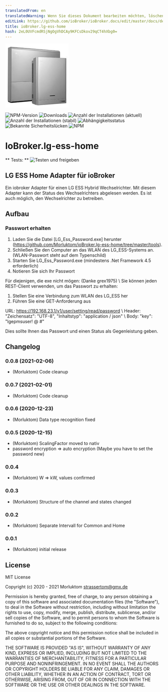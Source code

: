 ```yaml
---
translatedFrom: en
translatedWarning: Wenn Sie dieses Dokument bearbeiten möchten, löschen Sie bitte das Feld "translationsFrom". Andernfalls wird dieses Dokument automatisch erneut übersetzt
editLink: https://github.com/ioBroker/ioBroker.docs/edit/master/docs/de/adapterref/iobroker.lg-ess-home/README.md
title: ioBroker.lg-ess-home
hash: 2eL0UVFcmdRSjNgOgVhDCAy9KFCsDkov29qCT4hXbg0=
---
```

![Logo](../../../en/adapterref/iobroker.lg-ess-home/admin/lg-ess-home.png)

![NPM-Version](http://img.shields.io/npm/v/iobroker.lg-ess-home.svg)
![Downloads](https://img.shields.io/npm/dm/iobroker.lg-ess-home.svg)
![Anzahl der Installationen (aktuell)](http://iobroker.live/badges/lg-ess-home-installed.svg)
![Anzahl der Installationen (stabil)](http://iobroker.live/badges/lg-ess-home-stable.svg)
![Abhängigkeitsstatus](https://img.shields.io/david/Morluktom/iobroker.lg-ess-home.svg)
![Bekannte Sicherheitslücken](https://snyk.io/test/github/Morluktom/ioBroker.lg-ess-home/badge.svg)
![NPM](https://nodei.co/npm/iobroker.lg-ess-home.png?downloads=true)

# IoBroker.lg-ess-home
** Tests: ** ![Testen und freigeben](https://github.com/Morluktom/ioBroker.lg-ess-home/workflows/Test%20and%20Release/badge.svg)

## LG ESS Home Adapter für ioBroker
Ein iobroker Adapter für einen LG ESS Hybrid Wechselrichter. Mit diesem Adapter kann der Status des Wechselrichters abgelesen werden. Es ist auch möglich, den Wechselrichter zu betreiben.

## Aufbau
### Passwort erhalten
1. Laden Sie die Datei [LG_Ess_Password.exe] herunter (https://github.com/Morluktom/ioBroker.lg-ess-home/tree/master/tools).
1. Schließen Sie den Computer an das WLAN des LG_ESS-Systems an. (WLAN-Passwort steht auf dem Typenschild)
1. Starten Sie LG_Ess_Password.exe (mindestens .Net Framework 4.5 erforderlich)
1. Notieren Sie sich Ihr Passwort

Für diejenigen, die exe nicht mögen: (Danke grex1975) \ Sie können jeden REST-Client verwenden, um das Passwort zu erhalten:

1. Stellen Sie eine Verbindung zum WLAN des LG_ESS her
1. Führen Sie eine GET-Anforderung aus

URL: https://192.168.23.1/v1/user/setting/read/password \ Header: "Zeichensatz": "UTF-8", "Inhaltstyp": "application / json" \ Body: "key": "lgepmsuser! @ #"

Dies sollte Ihnen das Passwort und einen Status als Gegenleistung geben.

## Changelog

### 0.0.8 (2021-02-06)
* (Morluktom) Code cleanup

### 0.0.7 (2021-02-01)
* (Morluktom) Code cleanup

### 0.0.6 (2020-12-23)
* (Morluktom) Data type recognition fixed

### 0.0.5 (2020-12-15)
* (Morluktom) ScalingFactor moved to nativ
* password encryption => auto encryption (Maybe you have to set the password new)

### 0.0.4
* (Morluktom) W => kW, values confirmed

### 0.0.3
* (Morluktom) Structure of the channel and states changed

### 0.0.2
* (Morluktom) Separate Intervall for Common and Home

### 0.0.1
* (Morluktom) initial release

## License
MIT License

Copyright (c) 2020 - 2021 Morluktom <strassertom@gmx.de>

Permission is hereby granted, free of charge, to any person obtaining a copy
of this software and associated documentation files (the "Software"), to deal
in the Software without restriction, including without limitation the rights
to use, copy, modify, merge, publish, distribute, sublicense, and/or sell
copies of the Software, and to permit persons to whom the Software is
furnished to do so, subject to the following conditions:

The above copyright notice and this permission notice shall be included in all
copies or substantial portions of the Software.

THE SOFTWARE IS PROVIDED "AS IS", WITHOUT WARRANTY OF ANY KIND, EXPRESS OR
IMPLIED, INCLUDING BUT NOT LIMITED TO THE WARRANTIES OF MERCHANTABILITY,
FITNESS FOR A PARTICULAR PURPOSE AND NONINFRINGEMENT. IN NO EVENT SHALL THE
AUTHORS OR COPYRIGHT HOLDERS BE LIABLE FOR ANY CLAIM, DAMAGES OR OTHER
LIABILITY, WHETHER IN AN ACTION OF CONTRACT, TORT OR OTHERWISE, ARISING FROM,
OUT OF OR IN CONNECTION WITH THE SOFTWARE OR THE USE OR OTHER DEALINGS IN THE
SOFTWARE.